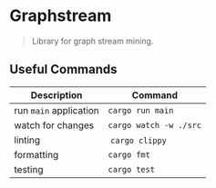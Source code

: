 # Graphstream

> Library for graph stream mining.

## Useful Commands

| Description | Command |
| --- | --- | 
| run `main` application | `cargo run main` |
| watch for changes | `cargo watch -w ./src` |
| linting | `cargo clippy` |
| formatting | `cargo fmt` |
| testing | `cargo test` |